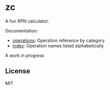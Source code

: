 # zc

A fun RPN calculator.

Documentation:

- [operations](doc/ops.md): Operation reference by category
- [index](doc/index.md): Operation names listed alphabetically

A work in progress

## License

MIT
